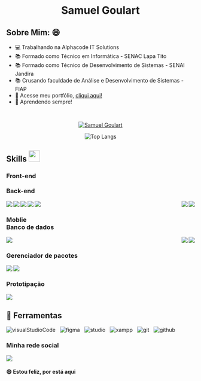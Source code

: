 <h1 align="center" >Samuel Goulart</h1>
 
 ##  Sobre Mim: 😄

<ul>
 <li>💻 Trabalhando na Alphacode IT Solutions</li>
 <li>📚 Formado como Técnico em Informática - SENAC Lapa Tito</li>
 <li>📚 Formado como Técnico de Desenvolvimento de Sistemas - SENAI Jandira</li>
 <li>📚 Crusando faculdade de Análise e Desenvolvimento de Sistemas - FIAP</li>
 <li>🚀 Acesse meu portfólio, <a href="https://samuelgoulart.github.io/Portfolio/index.html" >cliqui aqui!</a> </li>
 <li>🚀 Aprendendo sempre! </li>
</ul>

<br>

<p align="center">
    <a href="https://github.com/SamuelGoulart/github-readme-streak-stats">
        <img title="🔥 Get streak stats for your profile at git.io/streak-stats" alt="Samuel Goulart" src="https://github-readme-streak-stats.herokuapp.com/?user=SamuelGoulart&theme=black-ice&hide_border=true&stroke=0000&background=060A0CD0"/>
    </a>

<!-- ![Total de commit no gitHub](https://github-readme-stats.vercel.app/api?username=SamuelGoulart&show_icons=true&theme=radical) -->
 <div align="center">
  
![Top Langs](https://github-readme-stats.vercel.app/api/top-langs/?username=SamuelGoulart&layout=compact&show_icons=true&theme=dark&show_icons=true)
 </div>


 ## Skills <img src="https://media.giphy.com/media/iY8CRBdQXODJSCERIr/giphy.gif" width="30px">&nbsp; 
 
### Front-end                &nbsp;&nbsp;&nbsp;&nbsp;&nbsp;&nbsp;&nbsp;&nbsp;&nbsp;&nbsp;&nbsp;&nbsp;&nbsp;&nbsp;&nbsp;&nbsp;&nbsp;&nbsp;&nbsp;&nbsp;&nbsp;&nbsp;&nbsp;&nbsp;&nbsp;&nbsp;&nbsp;&nbsp;&nbsp;&nbsp;&nbsp;&nbsp;&nbsp;&nbsp;&nbsp;&nbsp;&nbsp;&nbsp;&nbsp;&nbsp;&nbsp;&nbsp;&nbsp;&nbsp;&nbsp;&nbsp;&nbsp;&nbsp;&nbsp;&nbsp;&nbsp;&nbsp;&nbsp;&nbsp;&nbsp;&nbsp;&nbsp;&nbsp;&nbsp;&nbsp;&nbsp;&nbsp;&nbsp;&nbsp;&nbsp;&nbsp;&nbsp;&nbsp;&nbsp;&nbsp;&nbsp;&nbsp;&nbsp;&nbsp;&nbsp;&nbsp;&nbsp;&nbsp;&nbsp;&nbsp;&nbsp;&nbsp;&nbsp;&nbsp;&nbsp;&nbsp;&nbsp;&nbsp;&nbsp;&nbsp;&nbsp;&nbsp;&nbsp;&nbsp;&nbsp;&nbsp;&nbsp;&nbsp;&nbsp;&nbsp;&nbsp;&nbsp;&nbsp;&nbsp;&nbsp;&nbsp;&nbsp;&nbsp;&nbsp;&nbsp;&nbsp;&nbsp;&nbsp;&nbsp;&nbsp;&nbsp;&nbsp;&nbsp; Back-end
 
<img align="left" src="https://img.shields.io/badge/HTML5-E34F26?style=for-the-badge&logo=html5&logoColor=white">
<img align="left" src="https://img.shields.io/badge/CSS3-1572B6?style=for-the-badge&logo=css3&logoColor=white">
<img align="left" src="https://img.shields.io/badge/JavaScript-323330?style=for-the-badge&logo=javascript&logoColor=F7DF1E">
<img align="left" src="https://img.shields.io/badge/React-20232A?style=for-the-badge&logo=react&logoColor=61DAFB">
<img align="left" src="https://img.shields.io/badge/Bootstrap-563D7C?style=for-the-badge&logo=bootstrap&logoColor=white">
 
<img align="right" src="https://img.shields.io/badge/Node.js-339933?style=for-the-badge&logo=nodedotjs&logoColor=white">
<img align="right" src="https://img.shields.io/badge/PHP-777BB4?style=for-the-badge&logo=php&logoColor=white"> &nbsp;&nbsp;&nbsp;

</br>

 ### Moblie &nbsp;&nbsp;&nbsp;&nbsp;&nbsp;&nbsp;&nbsp;&nbsp;&nbsp;&nbsp;&nbsp;&nbsp;&nbsp;&nbsp;&nbsp;&nbsp;&nbsp;&nbsp;&nbsp;&nbsp;&nbsp;&nbsp;&nbsp;&nbsp;&nbsp;&nbsp;&nbsp;&nbsp;&nbsp;&nbsp;&nbsp;&nbsp;&nbsp;&nbsp;&nbsp;&nbsp;&nbsp;&nbsp;&nbsp;&nbsp;&nbsp;&nbsp;&nbsp;&nbsp;&nbsp;&nbsp;&nbsp;&nbsp;&nbsp;&nbsp;&nbsp;&nbsp;&nbsp;&nbsp;&nbsp;&nbsp;&nbsp;&nbsp;&nbsp;&nbsp;&nbsp;&nbsp;&nbsp;&nbsp;&nbsp;&nbsp;&nbsp;&nbsp;&nbsp;&nbsp;&nbsp;&nbsp;&nbsp;&nbsp;&nbsp;&nbsp;&nbsp;&nbsp;&nbsp;&nbsp;&nbsp;&nbsp;&nbsp;&nbsp;&nbsp;&nbsp;&nbsp;&nbsp;&nbsp;&nbsp;&nbsp;&nbsp;&nbsp;&nbsp;&nbsp;&nbsp;&nbsp;&nbsp;&nbsp;&nbsp;&nbsp;&nbsp;&nbsp;&nbsp;&nbsp;&nbsp;&nbsp;&nbsp;&nbsp;&nbsp;&nbsp;&nbsp;&nbsp;&nbsp; Banco de dados
 
<img align="left" src="https://img.shields.io/badge/MySQL-005C84?style=for-the-badge&logo=mysql&logoColor=white" >

<img align="right" src="https://img.shields.io/badge/Kotlin-0095D5?&style=for-the-badge&logo=kotlin&logoColor=white">
<img align="right" src="https://img.shields.io/badge/Ionic-3880FF?style=for-the-badge&logo=ionic&logoColor=white">
 
 </br>
  
 ### Gerenciador de pacotes
 <img align="left" src="https://img.shields.io/badge/Yarn-2C8EBB?style=for-the-badge&logo=yarn&logoColor=white" >
 <img align="left" src="https://img.shields.io/badge/npm-CB3837?style=for-the-badge&logo=npm&logoColor=white" >
 
 </br>
 
 ### Prototipação
 <img src="https://img.shields.io/badge/Figma-F24E1E?style=for-the-badge&logo=figma&logoColor=white" >


 ## 🔧 Ferramentas

![visualStudioCode](https://user-images.githubusercontent.com/62961331/116012522-4d7abe80-a601-11eb-8fdb-a50125359d1e.png)&nbsp;&nbsp;
![figma](https://user-images.githubusercontent.com/62961331/116012567-99c5fe80-a601-11eb-8534-7fa12589aa6e.png)&nbsp;&nbsp;
![studio](https://user-images.githubusercontent.com/62961331/116012773-f83fac80-a602-11eb-9d95-09aad31f725c.png)&nbsp;&nbsp;
![xampp](https://user-images.githubusercontent.com/62961331/116012843-6c7a5000-a603-11eb-86ab-938b77d0e265.png)&nbsp;&nbsp;
![git](https://user-images.githubusercontent.com/62961331/116012990-0fcb6500-a604-11eb-9075-d5e6dea48090.png)&nbsp;&nbsp;
![github](https://user-images.githubusercontent.com/62961331/116013112-c3345980-a604-11eb-9f84-d39718b7dabd.png)&nbsp;&nbsp;
<br>

### Minha rede social

<a href="https://www.linkedin.com/in/samuel-almeida-goulart-18a04a155/" target="_blank">
 <img src="https://img.shields.io/badge/LinkedIn-0077B5?style=for-the-badge&logo=linkedin&logoColor=white">
</a>  





<!--  ## Total de Visitas no perfil :detective: <br>
 <p align="center"> 
   <img alingn="center" src="https://profile-counter.glitch.me/SamuelGoulart/count.svg" />
 </p>
  -->
 #### 😄 Estou feliz, por está aqui
 
 
